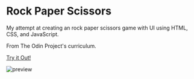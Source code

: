 # Rock Paper Scissors

My attempt at creating an rock paper scissors game with UI using HTML, CSS, and JavaScript.

From The Odin Project's curriculum.

[Try it Out!](https://ptrcktylr.github.io/rock-paper-scissors/)

![preview](/images/preview.png)
